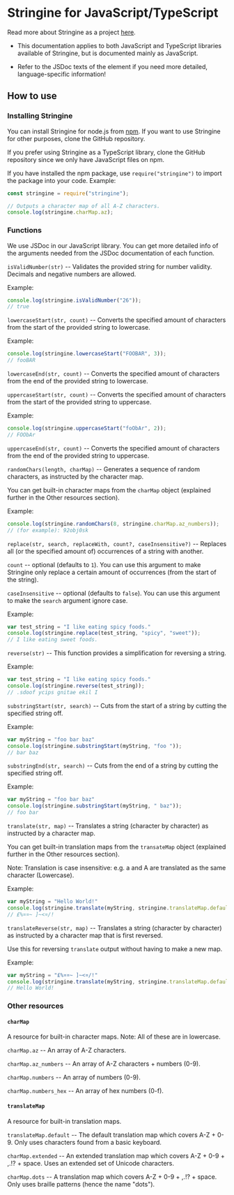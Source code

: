 # Stringine for JavaScript/TypeScript
Read more about Stringine as a project [here](https://github.com/kantondev/stringine#readme).

* This documentation applies to both JavaScript and TypeScript libraries available of Stringine, but is documented mainly as JavaScript.

* Refer to the JSDoc texts of the element if you need more detailed, language-specific information!

## How to use


### Installing Stringine

You can install Stringine for node.js from [npm](https://www.npmjs.com/package/stringine). If you want to use Stringine for other purposes, clone the GitHub repository.

If you prefer using Stringine as a TypeScript library, clone the GitHub repository since we only have JavaScript files on npm.

If you have installed the npm package, use `require("stringine")` to import the package into your code.
Example:
```javascript
const stringine = require("stringine");

// Outputs a character map of all A-Z characters.
console.log(stringine.charMap.az);
```

### Functions

We use JSDoc in our JavaScript library. You can get more detailed info of the arguments needed from the JSDoc documentation of each function.

`isValidNumber(str)` -- Validates the provided string for number validity. Decimals and negative numbers are allowed.

Example:
```javascript
console.log(stringine.isValidNumber("26"));
// true
```


`lowercaseStart(str, count)` -- Converts the specified amount of characters from the start of the provided string to lowercase.

Example:
```javascript
console.log(stringine.lowercaseStart("FOOBAR", 3));
// fooBAR
```

`lowercaseEnd(str, count)` -- Converts the specified amount of characters from the end of the provided string to lowercase.


`uppercaseStart(str, count)` -- Converts the specified amount of characters from the start of the provided string to uppercase.

Example:
```javascript
console.log(stringine.uppercaseStart("foObAr", 2));
// FOObAr
```

`uppercaseEnd(str, count)` -- Converts the specified amount of characters from the end of the provided string to uppercase.


`randomChars(length, charMap)` -- Generates a sequence of random characters, as instructed by the character map.

You can get built-in character maps from the `charMap` object (explained further in the Other resources section).

Example:
```javascript
console.log(stringine.randomChars(8, stringine.charMap.az_numbers));
// (for example): 92obj0sk
```


`replace(str, search, replaceWith, count?, caseInsensitive?)` -- Replaces all (or the specified amount of) occurrences of a string with another.

`count` -- optional (defaults to `1`). You can use this argument to make Stringine only replace a certain amount of occurrences (from the start of the string).

`caseInsensitive` -- optional (defaults to `false`). You can use this argument to make the `search` argument ignore case.

Example:
```javascript
var test_string = "I like eating spicy foods."
console.log(stringine.replace(test_string, "spicy", "sweet"));
// I like eating sweet foods.
```


`reverse(str)` -- This function provides a simplification for reversing a string.

Example:
```javascript
var test_string = "I like eating spicy foods."
console.log(stringine.reverse(test_string));
// .sdoof ycips gnitae ekil I
```


`substringStart(str, search)` -- Cuts from the start of a string by cutting the specified string off.

Example:
```javascript
var myString = "foo bar baz"
console.log(stringine.substringStart(myString, "foo "));
// bar baz
```


`substringEnd(str, search)` -- Cuts from the end of a string by cutting the specified string off.

Example:
```javascript
var myString = "foo bar baz"
console.log(stringine.substringStart(myString, " baz"));
// foo bar
```


`translate(str, map)` -- Translates a string (character by character) as instructed by a character map.

You can get built-in translation maps from the `transateMap` object (explained further in the Other resources section).

Note: Translation is case insensitive: e.g. a and A are translated as the same character (Lowercase).

Example:
```javascript
var myString = "Hello World!"
console.log(stringine.translate(myString, stringine.translateMap.default));
// £%¤¤~ ]~<¤/!
```


`translateReverse(str, map)` -- Translates a string (character by character) as instructed by a character map that is first reversed.

Use this for reversing `translate` output without having to make a new map.

Example:
```javascript
var myString = "£%¤¤~ ]~<¤/!"
console.log(stringine.translate(myString, stringine.translateMap.default));
// Hello World!
```


### Other resources

#### `charMap`

A resource for built-in character maps. Note: All of these are in lowercase.

`charMap.az` -- An array of A-Z characters.

`charMap.az_numbers` -- An array of A-Z characters + numbers (0-9).

`charMap.numbers` -- An array of numbers (0-9).

`charMap.numbers_hex` -- An array of hex numbers (0-f).

#### `translateMap`

A resource for built-in translation maps.

`translateMap.default` -- The default translation map which covers A-Z + 0-9. Only uses characters found from a basic keyboard.

`charMap.extended` -- An extended translation map which covers A-Z + 0-9 + ,.!? + space. Uses an extended set of Unicode characters.

`charMap.dots` -- A translation map which covers A-Z + 0-9 + ,.!? + space. Only uses braille patterns (hence the name "dots").